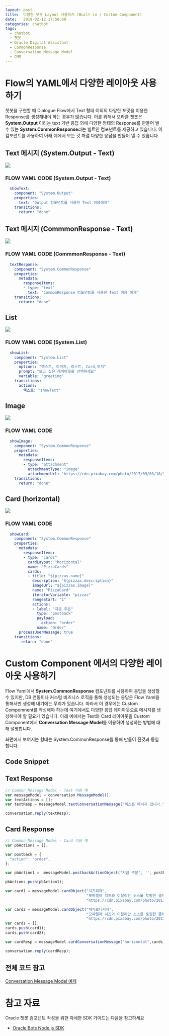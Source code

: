 ```yaml
---
layout: post
title:  다양한 챗봇 Layout 사용하기 (Built-in / Custom Component)
date:   2019-02-12 17:50:00
categories: chatbot
tags:
  - chatbot
  - 챗봇
  - Oracle Digital Assistant
  - CommonResponse
  - Conversation Message Model
  - CMM
---
```


# Flow의 YAML에서 다양한 레이아웃 사용하기 
챗봇을 구현할 때 Dialogue Flow에서 Text 형태 이외의 다양한 포맷을 이용한 Response를 생성해내야 하는 경우가 많습니다.
이를 위해서 오라클 챗봇은 **System.Output** 이라는 text 기반 응답 외에 다양한 형태의 Response를 만들어 낼 수 있는 **System.CommonResponse**라는 빌트인 컴포넌트를 제공하고 있습니다. 이 컴포넌트를 사용하여 아래 예에서 보는 것 처럼 다양한 응답을 만들어 낼 수 있습니다.

## Text 메시지 (System.Output - Text)

![](/assets/images/chatbot_layout/text1.png)

### FLOW YAML CODE (System.Output - Text)

```yaml
  showText:
    component: "System.Output"
    properties:
      text: "Output 컴포넌트를 사용한 Text 이용예제"
    transitions:
      return: "done"
```
## Text 메시지 (CommmonResponse - Text)

![](/assets/images/chatbot_layout/text2.png)

### FLOW YAML CODE (CommmonResponse - Text)

```yaml
  textResponse:
    component: "System.CommonResponse"
    properties:
      metadata: 
        responseItems:         
        - type: "text"  
          text: "CommonResponse 컴포넌트를 사용한 Text 이용 예제"  
    transitions:
      return: "done"
```
## List

![](/assets/images/chatbot_layout/list.png)

### FLOW YAML CODE (System.List)

```yaml
  showList:
    component: "System.List"
    properties:
      options: "텍스트, 이미지, 리스트, Card,위치"
      prompt: "보고 싶은 레이아웃을 선택하세요"
      variable: "greeting"
    transitions:
      actions:
        텍스트: "showText"
```

## Image 

![](/assets/images/chatbot_layout/image.png)

### FLOW YAML CODE

```yaml    
  showImage:
    component: "System.CommonResponse"
    properties:
      metadata:
        responseItems:
        - type: "attachment" 
          attachmentType: "image" 
          attachmentUrl: "https://cdn.pixabay.com/photo/2017/09/03/10/35/pizza-2709845__340.jpg" 
    transitions:
      return: "done" 
```

## Card (horizontal)

![](/assets/images/chatbot_layout/card1.png)

### FLOW YAML CODE
```yaml   
  showCard:
    component: "System.CommonResponse"
    properties:
      metadata:
        responseItems:
        - type: "cards"
          cardLayout: "horizontal"
          name: "PizzaCards"
          cards:
          - title: "${pizzas.name}"
            description: "${pizzas.description}"
            imageUrl: "${pizzas.image}"
            name: "PizzaCard"
            iteratorVariable: "pizzas"
            rangeStart: "1"
            actions:
            - label: "지금 주문"
              type: "postback"
              payload:
                action: "order"
              name: "Order"
      processUserMessage: true
    transitions:
       return: "done"   
```

# Custom Component 에서의 다양한 레이아웃 사용하기 
Flow Yaml에서  **System.CommonResponse** 컴포넌트를 사용하여 응답을 생성할 수 있지만, DB 연동이나 커스텀 비즈니스 로직을 통해 생성되는 응답은 Flow Yaml을 통해서만 생성해 내기에는 무리가 있습니다. 
따라서 이 경우에는 Custom Compomnent를 작성해야 하는데 여기에서도 다양한 응답 레이아웃으로 메시지를 생성해내야 할 필요가 있습니다. 
아래 예에서는 Text와 Card 레이아웃을 Custom Component에서 **Conversation Message Model**를 이용하여 생성하는 방법에 대해 설명합니다.

화면에서 보여지는 형태는 System.CommonResponse를 통해 만들어 진것과 동일 합니다.

## Code Snippet

## Text Response
```js 
// Common Message Model - Text 이용 예
var messageModel = conversation.MessageModel();
var textActions = [];
var textResp = messageModel.textConversationMessage("텍스트 메시지 입니다.",textActions);

conversation.reply(textResp);
```

## Card Response
```js 
// Common Message Model - Card 이용 예 
var pbActions = [];

var postback = {
  "action": "order",
};

var pbAction1 =  messageModel.postbackActionObject("지금 주문", '', postback);

pbActions.push(pbAction1);

var card1 = messageModel.cardObject("치즈피자", 
                                    "모짜렐라 치즈와 이탈리안 소스를 토핑한 클래식 피자", 
                                    "https://cdn.pixabay.com/photo/2017/09/03/10/35/pizza-2709845__340.jpg", '', pbActions);

var card2 = messageModel.cardObject("페파로니피자", 
                                    "모짜렐라 치즈와 이탈리안 소스를 토핑한 클래식 피자고전 스타일의 페파로니와 클래식 마리나라 소스를 토핑한 피자", 
                                    "https://cdn.pixabay.com/photo/2017/08/02/12/38/pepperoni-2571392__340.jpg", '', pbActions);                                            
var cards = [];
cards.push(card1);
cards.push(card2);

var cardResp = messageModel.cardConversationMessage("horizontal",cards);

conversation.reply(cardResp);
```
## 전체 코드 참고

[Conversation Message Model 예제](https://github.com/mee-nam-lee/chatbot/blob/master/bot-start/components/layout.js)

# 참고 자료

Oracle 챗봇 컴포넌트 작성을 위한 자세한 SDK 가이드는 다음을 참고하세요

- [Oracle Bots Node.js SDK](https://github.com/oracle/bots-node-sdk/)